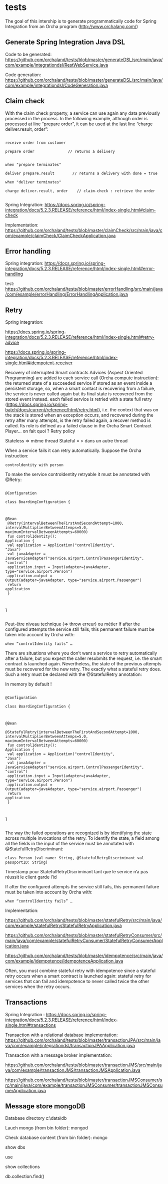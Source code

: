 # tests

The goal of this intership is to generate programmatically code for Spring
Integration from an Orcha program (http://www.orchalang.com/)

## Generate Spring Integration Java DSL

Code to be generated: https://github.com/orchaland/tests/blob/master/generateDSL/src/main/java/com/example/integrationdsl/RestWebService.java

Code generation: https://github.com/orchaland/tests/blob/master/generateDSL/src/main/java/com/example/integrationdsl/CodeGeneration.java

## Claim check

With the claim check property, a service can use again any data previously processed in the process. In the following example, although order is processed at line “prepare order”, it can be used at the last line “charge deliver.result, order”:

<code>
receive order from customer<br>
prepare order               // returns a delivery<br><br>
when "prepare terminates"<br>
deliver prepare.result        // returns a delivery with done = true<br>
when "deliver terminates"<br>      
charge deliver.result, order    // claim-check : retrieve the order<br>
</code>

Spring Integration: https://docs.spring.io/spring-integration/docs/5.2.3.RELEASE/reference/html/index-single.html#claim-check

Implementation: https://github.com/orchaland/tests/blob/master/claimCheck/src/main/java/com/example/claimCheck/ClaimCheckApplication.java

## Error handling

Spring integration: https://docs.spring.io/spring-integration/docs/5.2.3.RELEASE/reference/html/index-single.html#error-handling

test: https://github.com/orchaland/tests/blob/master/errorHandling/src/main/java/com/example/errorHandling/ErrorHandlingApplication.java

## Retry

Spring integration: 

https://docs.spring.io/spring-integration/docs/5.2.3.RELEASE/reference/html/index-single.html#retry-advice

https://docs.spring.io/spring-integration/docs/5.2.3.RELEASE/reference/html/index-single.html#idempotent-receiver

Recovery of interrupted Smart contracts
Advices (Aspect Oriented Programming) are added to each service call (Orcha compute instruction):
the returned state of a succeeded service if stored as an event inside a persistent storage, so, when a smart contact is recovering from a failure, the service is never called again but its final state is recovered from the stored event instead.
each failed service is retried with a state full retry (https://docs.spring.io/spring-batch/docs/current/reference/html/retry.html), i.e. the context that was on the stack is stored when an exception occurs, and recovered during the retry
after many attempts, is the retry failed again, a recover method is called. Its role is defined as a failed clause in the Orcha Smart Contract Player… on fait quoi ?
Retry policy

Stateless => même thread
Stateful = > dans un autre thread

When a service fails it can retry automatically. Suppose the Orcha instruction:

<code>controldentity with person</code>

To make the service controldentity retryable it must be annotated with @Retry:

<code>
@Configuration<br>
class BoardingConfiguration {<br>

   @Bean<br>
   @Retry(intervalBetweenTheFirstAndSecondAttempt=1000, intervalMultiplierBetweenAttemps=5.0, maximumIntervalBetweenAttempts=60000)<br>
   fun controlIdentity(): Application {<br>
       val application = Application("controlIdentity", "Java")<br>
       val javaAdapter = JavaServiceAdapter("service.airport.ControlPassengerIdentity", "control")<br>
       application.input = Input(adapter=javaAdapter, type="service.airport.Person")<br>
       application.output = Output(adapter=javaAdapter, type="service.airport.Passenger")<br>
       return application<br>
   }<br>

}<br>
</code>

Peut-être niveau technique (=> throw erreur) ou métier 
If after the configured attempts the service still fails, this permanent failure must be taken into account by Orcha with:

<code>when “controlIdentity fails” …</code>

There are situations where you don’t want a service to retry automatically after a failure, but you expect the caller resubmits the request, i.e. the smart contract is launched again. Nevertheless, the state of the previous attempts must be recovered for the new retry. The exactly what a stateful retry does. Such a retry must be declared with the @StatefulRetry  annotation:

In memory by default !

<code>
@Configuration<br>
class BoardingConfiguration {<br>

   @Bean<br>
   @StatefulRetry(intervalBetweenTheFirstAndSecondAttempt=1000, intervalMultiplierBetweenAttemps=5.0, maximumIntervalBetweenAttempts=60000)<br>
   fun controlIdentity(): Application {<br>
       val application = Application("controlIdentity", "Java")<br>
       val javaAdapter = JavaServiceAdapter("service.airport.ControlPassengerIdentity", "control")<br>
       application.input = Input(adapter=javaAdapter, type="service.airport.Person")<br>
       application.output = Output(adapter=javaAdapter, type="service.airport.Passenger")<br>
       return application<br>
   }<br>

}<br>
</code>

The way the failed operations are recognized is by identifying the state across multiple invocations of the retry. To identify the state, a field among all the fields in the input of the service must be annotated with @StatefulRetryDiscriminant: 

<code>class Person (val name: String, @StatefulRetryDiscriminant val passportID: String)</code>

Timestamp pour StatefulRetryDiscriminant tant que le service n’a pas réussit le client garde l’id

If after the configured attempts the service still fails, this permanent failure must be taken into account by Orcha with:

<code>when “controlIdentity fails” …</code>

Implementation: 

https://github.com/orchaland/tests/blob/master/statefulRetry/src/main/java/com/example/statefulRetry/StatefulRetryApplication.java

https://github.com/orchaland/tests/blob/master/statefulRetryConsumer/src/main/java/com/example/statefulRetryConsumer/StatefulRetryConsumerApplication.java

https://github.com/orchaland/tests/blob/master/idempotence/src/main/java/com/example/idempotence/IdempotenceApplication.java


Often, you must combine stateful retry with idempotence since a stateful retry occurs when a smart contract is launched again: stateful retry for services that can fail and idempotence to never called twice the other services when the retry occurs. 

## Transactions

Spring Integration : https://docs.spring.io/spring-integration/docs/5.2.3.RELEASE/reference/html/index-single.html#transactions

Transaction with a relational database implementation: https://github.com/orchaland/tests/blob/master/transactionJPA/src/main/java/com/example/integrationdsl/transactionJPAApplication.java

Transaction with a message broker implementation: 

https://github.com/orchaland/tests/blob/master/transactionJMS/src/main/java/com/example/transactionJMS/transactionJMSApplication.java

https://github.com/orchaland/tests/blob/master/transactionJMSConsumer/src/main/java/com/example/transactionJMSConsumer/transactionJMSConsumerApplication.java
## Message store mongoDB

Database directory c:\data\db

Lauch mongo (from bin folder): mongod

Check database content (from bin folder): mongo

show dbs

use <db>

show collections

db.collection.find()